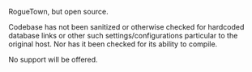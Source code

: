 RogueTown, but open source.

Codebase has not been sanitized or otherwise checked for hardcoded database links or other such settings/configurations particular to the original host. Nor has it been checked for its ability to compile.

No support will be offered.
